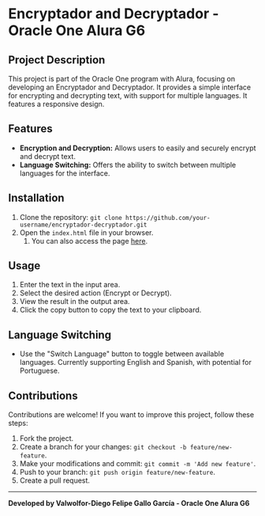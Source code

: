 # Encryptador and Decryptador - Oracle One Alura G6

## Project Description

This project is part of the Oracle One program with Alura, focusing on developing an Encryptador and Decryptador. It provides a simple interface for encrypting and decrypting text, with support for multiple languages. It features a responsive design.

## Features

- **Encryption and Decryption:** Allows users to easily and securely encrypt and decrypt text.
- **Language Switching:** Offers the ability to switch between multiple languages for the interface.

## Installation

1. Clone the repository: `git clone https://github.com/your-username/encryptador-decryptador.git`
2. Open the `index.html` file in your browser.
    1. You can also access the page [here](#).

## Usage

1. Enter the text in the input area.
2. Select the desired action (Encrypt or Decrypt).
3. View the result in the output area.
4. Click the copy button to copy the text to your clipboard.

## Language Switching

- Use the "Switch Language" button to toggle between available languages. Currently supporting English and Spanish, with potential for Portuguese.

## Contributions

Contributions are welcome! If you want to improve this project, follow these steps:

1. Fork the project.
2. Create a branch for your changes: `git checkout -b feature/new-feature`.
3. Make your modifications and commit: `git commit -m 'Add new feature'`.
4. Push to your branch: `git push origin feature/new-feature`.
5. Create a pull request.

---

**Developed by Valwolfor-Diego Felipe Gallo García - Oracle One Alura G6**
